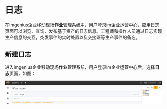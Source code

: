 # 日志
在imgenius企业移动现场**作业**管理系统中，用户登录im企业运营中心，应用日志页面可以浏览、查询、发布基于资产的日志信息。工程师和操作人员通过日志实现生产信息的交互，突发事件的实时处置以及交接班等生产事件的备忘。

## 新建日志
进入imgenius企业移动现场**作业**管理系统，用户登录im企业运营中心后，选择**日志**页面，如图：

![](./images/新建日志.png)